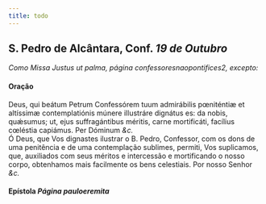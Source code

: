 ```yaml
---
title: todo
---
```

<h2 class="text-center">S. Pedro de Alcântara, Conf. <em>19 de Outubro</em></h2>

<em>Como Missa Justus ut palma, página confessoresnaopontifices2, excepto:</em>

<h4 class="text-center">Oração</h4>
<div class="container-fluid">
<div class="row">
<div class="dropcap text-justify">
Deus, qui beátum Petrum Confessórem tuum admirábilis pœniténtiæ et altíssimæ contemplatiónis múnere illustráre dignátus es: da nobis, quǽsumus; ut, ejus suffragántibus méritis, carne mortificáti, facílius cœléstia capiámus. Per Dóminum <em>&c.</em>
</div>
<div class="dropcap text-justify">
Ó Deus, que Vos dignastes ilustrar o B. Pedro, Confessor, com os dons de uma penitência e de uma contemplação sublimes, permiti, Vos suplicamos, que, auxiliados com seus méritos e intercessão e mortificando o nosso corpo, obtenhamos mais facilmente os bens celestiais. Por nosso Senhor <em>&c.</em>
</div>
</div>
</div>

<h4 class="text-center">Epístola <em>Página pauloeremita</em></h4>
